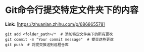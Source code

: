 # Git命令行提交特定文件夹下的内容



 **Link:** [https://zhuanlan.zhihu.com/p/686865578]


```
git add <folder_path>/*  # 添加特定文件夹下的所有更改
git commit -m "Your commit message"  # 提交这些更改
git push  # 将提交推送到远程仓库
```
